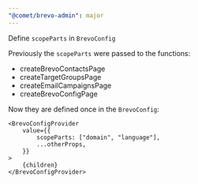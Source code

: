 ```yaml
---
"@comet/brevo-admin": major
---
```


Define `scopeParts` in `BrevoConfig`

Previously the `scopeParts` were passed to the functions:

-   createBrevoContactsPage
-   createTargetGroupsPage
-   createEmailCampaignsPage
-   createBrevoConfigPage

Now they are defined once in the `BrevoConfig`:

```tsx
<BrevoConfigProvider
    value={{
        scopeParts: ["domain", "language"],
        ...otherProps,
    }}
>
    {children}
</BrevoConfigProvider>
```
